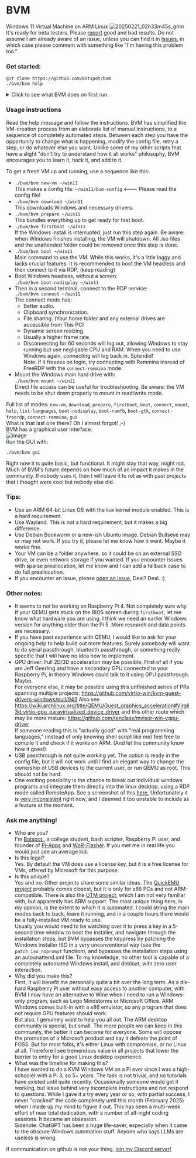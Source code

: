 # BVM
Windows 11 Virtual Machine on ARM Linux
![20250221_02h33m45s_grim](https://github.com/user-attachments/assets/e310dd9b-e444-4d6c-9dac-caa76f3aaf26)  
It's ready for beta testers. Please [report](https://github.com/Botspot/bvm/issues) good and bad results. Do not assume I am already aware of an issue, unless you can find it in [Issues](https://github.com/Botspot/bvm/issues), in which case please comment with something like "I'm having this problem too."  
### Get started:
```
git clone https://github.com/Botspot/bvm
./bvm/bvm help
```

<details>
<summary>Click to see what BVM does on first run.</summary>

BVM will installl some dependencies. At the time of writing these are:
```
git jq wget genisoimage qemu-utils qemu-system-arm qemu-system-gui qemu-efi-aarch64 remmina remmina-plugin-rdp nmap wget yad uuid-runtime seabios ipxe-qemu
```
If you are on Arch or some other non-standard OS, you will need to install these manually. Hey Arch users: If you want to help out, consider changing the `install_dependencies` function in the `bvm` script to install dependencies, then send it to me in a Pull Request or something. I would love to support Arch but I don't use Arch.  
If Debian Bookworm is detected, BVM will set up the `bookworm-backports` APT repository in order to upgrade QEMU from 7.2 to 9.2. Version 7.2 does work, but it is missing pipewire audio output support, and besides, we all know newer is always better anyway! If you have a good reason to not want bookworm-backports, please open an issue, explain why, and I may be willing to change this behavior.  

BVM also makes some icon symlinks in `~/.local/share/icons/hicolor/scalable/apps` to set the GUI's taskbar icon, and to override the QEMU and FreeRDP taskbar icons. If this does not work on your distro, or if you do not like this behavior, please get in contact with me.

</details>

### Usage instructions
Read the help message and follow the instructions. BVM has simplified the VM-creation process from an elaborate list of manual instructions, to a sequence of completely automated steps. Between each step you have the opportunity to change what is happening, modify the config file, retry a step, or do whatever else you want. Unlike some of my other scripts that have a slight "don't try to understand how it all works" philosophy, BVM encourages you to learn it, hack it, and add to it.

To get a fresh VM up and running, use a sequence like this:  
- `./bvm/bvm new-vm ~/win11`  
    This makes a config file: `~/win11/bvm-config` <--- Please read the config file!  
- `./bvm/bvm download ~/win11`  
    This downloads Windows and necessary drivers.  
- `./bvm/bvm prepare ~/win11`  
    This bundles everything up to get ready for first boot.  
- `./bvm/bvm firstboot ~/win11`  
    If the Windows install is interrupted, just run this step again. Be aware: when Windows finishes installing, the VM will shutdown. All .iso files and the unattended folder could be removed once this step is done.  
- `./bvm/bvm boot ~/win11`  
    Main command to use the VM. While this works, it's a little laggy and lacks crucial features. It is recommended to boot the VM headless and then connect to it via RDP. (keep reading)  
- Boot Windows headless, without a screen:  
    `./bvm/bvm boot-nodisplay ~/win11`  
- Then in a second terminal, connect to the RDP service:  
    `./bvm/bvm connect ~/win11`  
    The connect mode has:
  - Better audio.
  - Clipboard synchronization.
  - File sharing. (Your home folder and any external drives are accessible from This PC)
  - Dynamic screen resizing.
  - Usually a higher frame rate.
  - Disconnecting for 60 seconds will log out, allowing Windows to stay running but use negligable CPU and RAM. When you need to use Windows again, connecting will log back in. Splendid!  
    Note: if it freezes on login, try connecting with Remmina insread of FreeRDP with the `connect-remmina` mode.
- Mount the Windows main hard drive with:  
    `./bvm/bvm mount ~/win11`  
    Direct file access can be useful for troubleshooting. Be aware: the VM needs to be shut down properly to mount in read/write mode.

Full list of modes: `new-vm`, `download`, `prepare`, `firstboot`, `boot`, `connect`, `mount`, `help`, `list-languages`, `boot-nodisplay`, `boot-ramfb`, `boot-gtk`, `connect-freerdp`, `connect-remmina`, `gui`  
What is that last one there? Oh I almost forgot! ;-)  
BVM has a graphical user interface.  
![image](https://github.com/user-attachments/assets/6b4bef4f-b18a-44f0-aba3-1d9ea2f0f34a)  
Run the GUI with:
```
./bvm/bvm gui
```
Right now it is quite basic, but functional. It might stay that way, might not. Much of BVM's future depends on how much of an impact it makes in the community. If nobody uses it, then I will leave it to rot as with past projects that I thought were cool but nobody else did.  

### Tips:
- Use an ARM 64-bit Linux OS with the `kvm` kernel module enabled. This is a hard requirement.
- Use Wayland. This is not a hard requirement, but it makes a big difference.
- Use Debian Bookworm or a new-ish Ubuntu image. Debian Bullseye may or may not work. If you try it, please let me know how it went. Maybe it works fine.
- Your VM can be a folder anywhere, so it could be on an external SSD drive, or even network storage if you wanted. If you encounter issues with sparse preallocation, let me know and I can add a fallback case to do full preallocation.
- If you encounter an issue, please [open an issue.](https://github.com/Botspot/bvm/issues) Deal? Deal. :)

### Other notes:
- It seems to not be working on Raspberry Pi 4. Not completely sure why. If your QEMU gets stuck on the BIOS screen during `firstboot`, let me know what hardware you are using. I think we need an earlier Windows version for anything older than the Pi 5. More research and data points are necessary.
- If you have past experience with QEMU, I would like to ask for your ongoing help to help build out more features. Surely somebody will want to do serial passthrough, bluetooth passthrough, or something really specific that I will have no idea how to implement.
- GPU driver: Full 2D/3D acceleration may be possible. First of all if you are Jeff Geerling and have a secondary GPU connected to your Raspberry Pi, in theory Windows could talk to it using GPU passthrough. Maybe.  
    For everyone else, it may be possible using this unfinished series of PRs spanning multiple projects: https://github.com/virtio-win/kvm-guest-drivers-windows/pull/943 Also see https://wiki.archlinux.org/title/QEMU/Guest_graphics_acceleration#Virgil3d_virtio-gpu_paravirtualized_device_driver and this other route which may be more mature: https://github.com/tenclass/mvisor-win-vgpu-driver  
    If someone reading this is "actually good" with "real programming languages," (instead of only knowing shell script like me) feel free to compile it and check if it works on ARM. (And let the community know how it goes!)
- USB passthrough is not quite working yet. The option is ready in the config file, but it will not work until I find an elegant way to change the ownership of USB devices to the current user, or run QEMU as root. This should not be hard.
- One exciting possibility is the chance to break out individual windows programs and integrate them directly into the linux desktop, using a RDP mode called RemoteApp. See a screenshot of this [here.](https://forums.raspberrypi.com/viewtopic.php?t=384433) Unfortunately it is [very inconsistent](https://github.com/FreeRDP/FreeRDP/issues/11218) right now, and I deemed it too unstable to include as a feature at the moment.

### Ask me anything!
- Who are you?  
    I'm [Botspot.](https://github.com/Botspot), a college student, bash scripter, Raspberry Pi user, and founder of [Pi-Apps](https://github.com/Botspot/pi-apps) and [WoR-Flasher](https://github.com/Botspot/wor-flasher). If you met me in real life you would just see an average kid.  
- Is this legal?  
    Yes. By default the VM does use a license key, but it is a free license for VMs, offered by Microsoft for this purpose.
- Is this unique?  
    Yes and no. Other projects share some similar ideas. The [QuickEMU project](https://github.com/quickemu-project/quickemu) probably comes closest, but it is only for x86 PCs and not ARM-compatible. There is also the [UTM project](https://getutm.app/), which I am not very familiar with, but apparently has ARM support. The most unique thing here, in my opinion, is the extent to which it is automated. I could string the main modes back to back, leave it running, and in a couple hours there would be a fully-installed VM ready to use.  
    Usually you would need to be watching over it to press a key in a 5-second time window to boot the installer, and navigate through the installation steps, but BVM bypasses the keypress by patching the Windows installer ISO in a very unconventional way (see the `patch_iso_noprompt` function), and bypasses the installation steps using an autounattend.xml file. To my knowledge, no other tool is capable of a completely automated Windows install, and debloat, with zero user interaction.  
- Why did you make this?  
    First, it will benefit me personally quite a bit over the long term. As a die-hard Raspberry Pi user without easy access to another computer, with BVM I now have an alternative to Wine when I need to run a Windows-only program, such as Lego Mindstorms or Microsoft Office. ARM Windows comes built-in with a x86 emulator, so any program that does not require GPU features should work.  
    But also, I genuinely want to help you all out. The ARM desktop community is special, but small. The more people we can keep in this community, the better it can become for everyone. Some will oppose the promotion of a Microsoft product and say it defeats the point of FOSS. But for most folks, it's either Linux with compromise, or no Linux at all. Therefore I see tremendous value in all projects that lower the barrier to entry for a good Linux desktop experience.
- What was the timeline for making this?  
    I have wanted to do a KVM Windows VM on a Pi ever since I was a high-schooler with a Pi 3, so 5+ years. The task is not trivial, and no tutorials have existed until quite recently. Occasionally someone would get it working, but leave behind very incomplete instructions and not respond to questions. While I gave it a try every year or so, with partial success, I never "cracked" the code completely until this month (February 2025) when I made up my mind to figure it out. This has been a multi-week effort of near total dedication, with a number of all-night coding sessions. It became an obsession.  
    Sidenote: ChatGPT has been a huge life-saver, especially when it came to the obscure Windows automation stuff. Anyone who says LLMs are useless is wrong.

If communication on github is not your thing, [join my Discord server!](https://discord.gg/RXSTvaUvuu)
